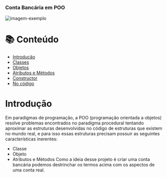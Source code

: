 ### Conta Bancária em POO 
![imagem-exemplo](https://user-images.githubusercontent.com/71408872/129200259-3fc842af-7e93-438b-bfba-b704f1d3947c.jpg)


# 📚 Conteúdo
* [Introdução](#introdução)
* [Classes](#classes)
* [Objetos](#objetos)
* [Atributos e Métodos](#atributos-e-metodos)
* [Constructor](#constructor)
* [No código](#no-codigo)

# Introdução
Em paradigmas de programação, a POO (programação orientada a objetos) resolve problemas encontrados no paradigma procedural tentando aproximar as estruturas desenvolvidas no código de estruturas que existem no mundo real, e para isso essas estruturas precisam possuir as seguintes características inerentes: 
* Classe
* Objeto
* Atributos e Métodos 
Como a ideia desse projeto é criar uma conta bancária podemos destrinchar os termos acima com os aspectos de uma conta real. 

